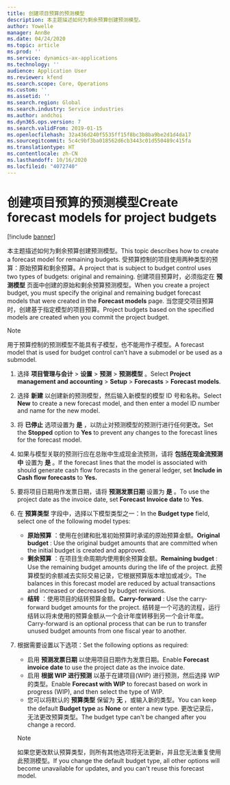```yaml
---
title: 创建项目预算的预测模型
description: 本主题描述如何为剩余预算创建预测模型。
author: Yowelle
manager: AnnBe
ms.date: 04/24/2020
ms.topic: article
ms.prod: ''
ms.service: dynamics-ax-applications
ms.technology: ''
audience: Application User
ms.reviewer: kfend
ms.search.scope: Core, Operations
ms.custom: ''
ms.assetid: ''
ms.search.region: Global
ms.search.industry: Service industries
ms.author: andchoi
ms.dyn365.ops.version: 7
ms.search.validFrom: 2019-01-15
ms.openlocfilehash: 32a436d240f5535ff15f8bc3b8ba9be2d1d4da17
ms.sourcegitcommit: 5c4c9bf3ba018562d6cb3443c01d550489c415fa
ms.translationtype: HT
ms.contentlocale: zh-CN
ms.lasthandoff: 10/16/2020
ms.locfileid: "4072740"
---
```

# <a name="create-forecast-models-for-project-budgets"></a><span data-ttu-id="5db52-103">创建项目预算的预测模型</span><span class="sxs-lookup"><span data-stu-id="5db52-103">Create forecast models for project budgets</span></span> 

[!include [banner](../includes/banner.md)]

<span data-ttu-id="5db52-104">本主题描述如何为剩余预算创建预测模型。</span><span class="sxs-lookup"><span data-stu-id="5db52-104">This topic describes how to create a forecast model for remaining budgets.</span></span> <span data-ttu-id="5db52-105">受预算控制的项目使用两种类型的预算：原始预算和剩余预算。</span><span class="sxs-lookup"><span data-stu-id="5db52-105">A project that is subject to budget control uses two types of budgets: original and remaining.</span></span> <span data-ttu-id="5db52-106">创建项目预算时，必须指定在 **预测模型** 页面中创建的原始和剩余预算预测模型。</span><span class="sxs-lookup"><span data-stu-id="5db52-106">When you create a project budget, you must specify the original and remaining budget forecast models that were created in the **Forecast models** page.</span></span> <span data-ttu-id="5db52-107">当您提交项目预算时，创建基于指定模型的项目预算。</span><span class="sxs-lookup"><span data-stu-id="5db52-107">Project budgets based on the specified models are created when you commit the project budget.</span></span>

> [!NOTE]
> <span data-ttu-id="5db52-108">用于预算控制的预测模型不能具有子模型，也不能用作子模型。</span><span class="sxs-lookup"><span data-stu-id="5db52-108">A forecast model that is used for budget control can’t have a submodel or be used as a submodel.</span></span>

1. <span data-ttu-id="5db52-109">选择 **项目管理与会计** > **设置** > **预测**  > **预测模型** 。</span><span class="sxs-lookup"><span data-stu-id="5db52-109">Select **Project management and accounting** > **Setup** > **Forecasts**  > **Forecast models**.</span></span>
2. <span data-ttu-id="5db52-110">选择 **新建** 以创建新的预测模型，然后输入新模型的模型 ID 号和名称。</span><span class="sxs-lookup"><span data-stu-id="5db52-110">Select **New** to create a new forecast model, and then enter a model ID number and name for the new model.</span></span> 
3. <span data-ttu-id="5db52-111">将 **已停止** 选项设置为 **是** ，以防止对预测模型的预测行进行任何更改。</span><span class="sxs-lookup"><span data-stu-id="5db52-111">Set the **Stopped** option to **Yes** to prevent any changes to the forecast lines for the forecast model.</span></span> 
4. <span data-ttu-id="5db52-112">如果与模型关联的预测行应在总账中生成现金流预测，请将 **包括在现金流预测中** 设置为 **是** 。</span><span class="sxs-lookup"><span data-stu-id="5db52-112">If the forecast lines that the model is associated with should generate cash flow forecasts in the general ledger, set **Include in Cash flow forecasts** to **Yes.**</span></span> 
5. <span data-ttu-id="5db52-113">要将项目日期用作发票日期，请将 **预测发票日期** 设置为 **是** 。</span><span class="sxs-lookup"><span data-stu-id="5db52-113">To use the project date as the invoice date, set **Forecast Invoice date** to **Yes**.</span></span> 
6. <span data-ttu-id="5db52-114">在 **预算类型** 字段中，选择以下模型类型之一：</span><span class="sxs-lookup"><span data-stu-id="5db52-114">In the **Budget type** field, select one of the following model types:</span></span>

   - <span data-ttu-id="5db52-115">**原始预算** ：使用在创建和批准初始预算时承诺的原始预算金额。</span><span class="sxs-lookup"><span data-stu-id="5db52-115">**Original budget** : Use the original budget amounts that are committed when the initial budget is created and approved.</span></span>
   - <span data-ttu-id="5db52-116">**剩余预算** ：在项目生命周期内使用剩余预算金额。</span><span class="sxs-lookup"><span data-stu-id="5db52-116">**Remaining budget** : Use the remaining budget amounts during the life of the project.</span></span> <span data-ttu-id="5db52-117">此预算模型的余额减去实际交易记录，它根据预算版本增加或减少。</span><span class="sxs-lookup"><span data-stu-id="5db52-117">The balances in this forecast model are reduced by actual transactions and increased or decreased by budget revisions.</span></span>
   - <span data-ttu-id="5db52-118">**结转** ：使用项目的结转预算金额。</span><span class="sxs-lookup"><span data-stu-id="5db52-118">**Carry-forward** : Use the carry-forward budget amounts for the project.</span></span> <span data-ttu-id="5db52-119">结转是一个可选的流程，运行结转以将未使用的预算金额从一个会计年度转移到另一个会计年度。</span><span class="sxs-lookup"><span data-stu-id="5db52-119">Carry-forward is an optional process that can be run to transfer unused budget amounts from one fiscal year to another.</span></span>

7. <span data-ttu-id="5db52-120">根据需要设置以下选项：</span><span class="sxs-lookup"><span data-stu-id="5db52-120">Set the following options as required:</span></span>

   - <span data-ttu-id="5db52-121">启用 **预测发票日期** 以使用项目日期作为发票日期。</span><span class="sxs-lookup"><span data-stu-id="5db52-121">Enable **Forecast invoice date** to use the project date as the invoice date.</span></span>
   - <span data-ttu-id="5db52-122">启用 **根据 WIP 进行预测** 以基于在建项目(WIP) 进行预测，然后选择 WIP 的类型。</span><span class="sxs-lookup"><span data-stu-id="5db52-122">Enable **Forecast with WIP** to forecast based on work in progress (WIP), and then select the type of WIP.</span></span> 
   - <span data-ttu-id="5db52-123">您可以将默认的 **预算类型** 保留为 **无** ，或输入新的类型。</span><span class="sxs-lookup"><span data-stu-id="5db52-123">You can keep the default **Budget type** as **None** or enter a new type.</span></span> <span data-ttu-id="5db52-124">更改记录后，无法更改预算类型。</span><span class="sxs-lookup"><span data-stu-id="5db52-124">The budget type can't be changed after you change a record.</span></span>     
    > [!NOTE]
    > <span data-ttu-id="5db52-125">如果您更改默认预算类型，则所有其他选项将无法更新，并且您无法重复使用此预测模型。</span><span class="sxs-lookup"><span data-stu-id="5db52-125">If you change the default budget type, all other options will become unavailable for updates, and you can't reuse this forecast model.</span></span> 
   


 

